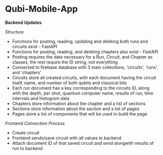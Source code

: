 # Qubi-Mobile-App

**Backend Updates**

*Structure*
- Functions for posting, reading, updating and deleting both runs and circuits exist - FastAPI
- Functions for posting, reading, and deleting chapters also exist - FastAPI
- Posting requires the data necessary for a Run, Circuit, and Chapter as classes, the rest require the ID string, not everything
- Connected to firebase database with 3 main collections, 'circuits', 'runs', and 'chapters'
- Circuits store all created circuits, with each document having the circuit itself, name, and number of both qubits and classical bits
- Each run document has a key corresponding to the circuits ID, along with the depth, per shot, quantum computer name, results of run, time intervals and histogram data
- Chapters store information about the chapter and a list of sections
- Sections store information about the section and a list of pages
- Pages store a list of components that will be used to build the page

*Frontend Connection Process*
- Create circuit
- Frontend sends/save circuit with all values to backend
- Attach document ID of that saved circuit and send alongwith results of run to backend
